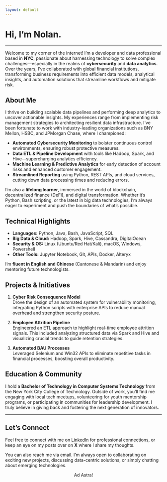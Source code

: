```yaml
---
layout: default
---
```


# Hi, I’m **Nolan.**

<!-- *Data Scientist | Cyber Risk Enthusiast | Big Data Engineer | Volunteer Mentor* -->

---

Welcome to my corner of the internet! I’m a developer and data professional based in **NYC**, passionate about harnessing technology to solve complex challenges—especially in the realms of **cybersecurity** and **data analytics**. Over the years, I’ve collaborated with global financial institutions, transforming business requirements into efficient data models, analytical insights, and automation solutions that streamline workflows and mitigate risk.

## About Me

I thrive on building scalable data pipelines and performing deep analytics to uncover actionable insights. My experiences range from implementing risk management strategies to architecting resilient data infrastructure. I’ve been fortunate to work with industry-leading organizations such as BNY Mellon, HSBC, and JPMorgan Chase, where I championed:

- **Automated Cybersecurity Monitoring** to bolster continuous control environments, ensuring robust protective measures.
- **Data ETL & Pipeline Development** with tools like Hadoop, Spark, and Hive—supercharging analytics efficiency.
- **Machine Learning & Predictive Analytics** for early detection of account risks and enhanced customer engagement.
- **Streamlined Reporting** using Python, REST APIs, and cloud services, cutting down data processing times and reducing errors.
  
I’m also a **lifelong learner**, immersed in the world of blockchain, decentralized finance (DeFi), and digital transformation. Whether it’s Python, Bash scripting, or the latest in big data technologies, I’m always eager to experiment and push the boundaries of what’s possible.

## Technical Highlights

- **Languages:** Python, Java, Bash, JavaScript, SQL  
- **Big Data & Cloud:** Hadoop, Spark, Hive, Cassandra, DigitalOcean  
- **Security & OS:** Linux (Ubuntu/Red Hat/Kali), macOS, Windows, Powershell  
- **Other Tools:** Jupyter Notebook, Git, APIs, Docker, Alteryx  

I’m **fluent in English and Chinese** (Cantonese & Mandarin) and enjoy mentoring future technologists.

## Projects & Initiatives

1. **Cyber Risk Consequence Model**  
   Drove the design of an automated system for vulnerability monitoring, integrating Python scripts with enterprise APIs to reduce manual overhead and strengthen security posture.

2. **Employee Attrition Pipeline**  
   Engineered an ETL approach to highlight real-time employee attrition signals. This included analyzing structured data via Spark and Hive and visualizing crucial trends to guide retention strategies.

3. **Automated BAU Processes**  
   Leveraged Selenium and Win32 APIs to eliminate repetitive tasks in financial processes, boosting overall productivity.

## Education & Community

I hold a **Bachelor of Technology in Computer Systems Technology** from the New York City College of Technology. Outside of work, you’ll find me engaging with local tech meetups, volunteering for youth mentorship programs, or participating in communities for leadership development. I truly believe in giving back and fostering the next generation of innovators.

---

## Let’s Connect

Feel free to connect with me on [LinkedIn](https://www.linkedin.com/in/nolanhu) for professional connections, or keep an eye on my posts over on **X** where I share my thoughts.  

You can also reach me via email. I’m always open to collaborating on exciting new projects, discussing data-centric solutions, or simply chatting about emerging technologies.

<div style="text-align: center;">
  Ad Astra!
</div>
